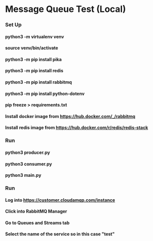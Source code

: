 # Message Queue Test (Local)

### Set Up
#### python3 -m virtualenv venv
#### source venv/bin/activate
#### python3 -m pip install pika
#### python3 -m pip install redis
#### python3 -m pip install rabbitmq
#### python3 -m pip install python-dotenv
#### pip freeze > requirements.txt
#### Install docker image from https://hub.docker.com/_/rabbitmq
#### Install redis image from https://hub.docker.com/r/redis/redis-stack

### Run
#### python3 producer.py
#### python3 consumer.py
#### python3 main.py

### Run
#### Log into https://customer.cloudamqp.com/instance
#### Click into RabbitMQ Manager
#### Go to Queues and Streams tab
#### Select the name of the service so in this case "test"
